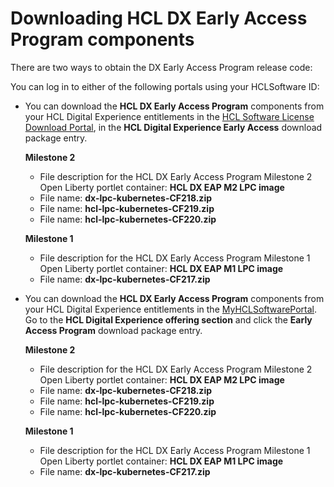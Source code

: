 #  Downloading HCL DX Early Access Program components

There are two ways to obtain the DX Early Access Program release code:

You can log in to either of the following portals using your HCLSoftware ID:

- You can download the **HCL DX Early Access Program** components from your HCL Digital Experience entitlements in the [HCL Software License Download Portal](https://hclsoftware.flexnetoperations.com/flexnet/operationsportal/logon.do), in the **HCL Digital Experience Early Access** download package entry.

    **Milestone 2**

    - File description for the HCL DX Early Access Program Milestone 2 Open Liberty portlet container: **HCL DX EAP M2 LPC image**
    - File name: **dx-lpc-kubernetes-CF218.zip**
    - File name: **hcl-lpc-kubernetes-CF219.zip**
    - File name: **hcl-lpc-kubernetes-CF220.zip**

    **Milestone 1**

    - File description for the HCL DX Early Access Program Milestone 1 Open Liberty portlet container: **HCL DX EAP M1 LPC image**
    - File name: **dx-lpc-kubernetes-CF217.zip**

- You can download the **HCL DX Early Access Program** components from your HCL Digital Experience entitlements in the [MyHCLSoftwarePortal](https://my.hcltechsw.com). Go to the **HCL Digital Experience offering section** and click the **Early Access Program** download package entry.

    **Milestone 2**

    - File description for the HCL DX Early Access Program Milestone 2 Open Liberty portlet container: **HCL DX EAP M2 LPC image**
    - File name: **dx-lpc-kubernetes-CF218.zip**
    - File name: **hcl-lpc-kubernetes-CF219.zip**
    - File name: **hcl-lpc-kubernetes-CF220.zip**

    **Milestone 1**

    - File description for the HCL DX Early Access Program Milestone 1 Open Liberty portlet container: **HCL DX EAP M1 LPC image**
    - File name: **dx-lpc-kubernetes-CF217.zip**


